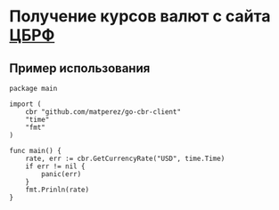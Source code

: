 # Получение курсов валют с сайта [ЦБРФ](http://www.cbr.ru/scripts/Root.asp?PrtId=SXML)

## Пример использования

```golang
package main

import (
    cbr "github.com/matperez/go-cbr-client"
    "time"
    "fmt"
)

func main() {
    rate, err := cbr.GetCurrencyRate("USD", time.Time)
    if err != nil {
        panic(err)
    }
    fmt.Prinln(rate)
}
```
